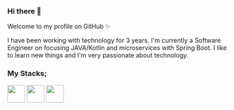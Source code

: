 ### Hi there 👋
Welcome to my profile on GitHub ✨

I have been working with technology for 3 years.
I'm currently a Software Engineer on focusing JAVA/Kotlin and microservices with Spring Boot.
I like to learn new things and I'm very passionate about technology.

### My Stacks;
<img src="https://cdn.jsdelivr.net/gh/devicons/devicon/icons/git/git-original.svg" width="40" height="40"/> <img src="https://cdn.jsdelivr.net/gh/devicons/devicon/icons/apachekafka/apachekafka-original.svg" width="40" height="40"/> <img src="https://cdn.jsdelivr.net/gh/devicons/devicon/icons/googlecloud/googlecloud-original-wordmark.svg" width="40" height="40"/> 
          
          
          



